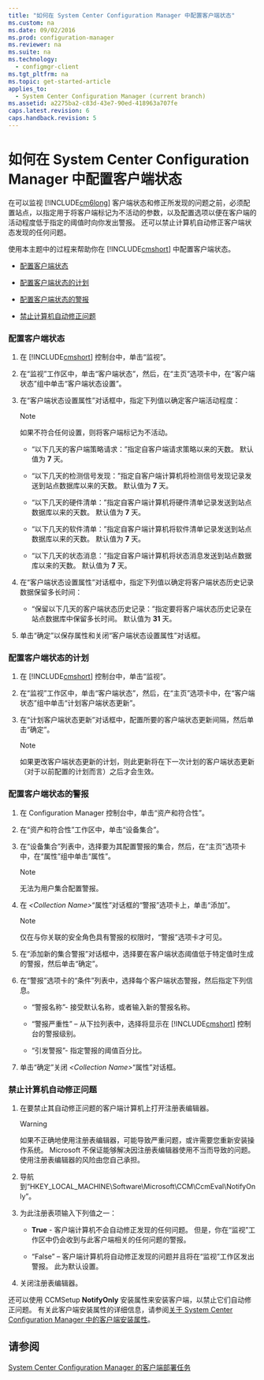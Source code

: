```yaml
---
title: "如何在 System Center Configuration Manager 中配置客户端状态"
ms.custom: na
ms.date: 09/02/2016
ms.prod: configuration-manager
ms.reviewer: na
ms.suite: na
ms.technology: 
  - configmgr-client
ms.tgt_pltfrm: na
ms.topic: get-started-article
applies_to: 
  - System Center Configuration Manager (current branch)
ms.assetid: a2275ba2-c83d-43e7-90ed-418963a707fe
caps.latest.revision: 6
caps.handback.revision: 5
---
```

# 如何在 System Center Configuration Manager 中配置客户端状态
在可以监视 [!INCLUDE[cm6long](../LocTest/includes/cm6long_md.md)] 客户端状态和修正所发现的问题之前，必须配置站点，以指定用于将客户端标记为不活动的参数，以及配置选项以便在客户端的活动程度低于指定的阈值时向你发出警报。 还可以禁止计算机自动修正客户端状态发现的任何问题。  
  
 使用本主题中的过程来帮助你在 [!INCLUDE[cmshort](../LocTest/includes/cmshort_md.md)] 中配置客户端状态。  
  
-   [配置客户端状态](#BKMK_1)  
  
-   [配置客户端状态的计划](#BKMK_Schedule)  
  
-   [配置客户端状态的警报](#BKMK_2)  
  
-   [禁止计算机自动修正问题](#BKMK_3)  
  
###  <a name="BKMK_1"></a> 配置客户端状态  
  
1.  在 [!INCLUDE[cmshort](../LocTest/includes/cmshort_md.md)] 控制台中，单击“监视”。  
  
2.  在“监视”工作区中，单击“客户端状态”，然后，在“主页”选项卡中，在“客户端状态”组中单击“客户端状态设置”。  
  
3.  在“客户端状态设置属性”对话框中，指定下列值以确定客户端活动程度：  
  
    > [!NOTE]  
    >  如果不符合任何设置，则将客户端标记为不活动。  
  
    -   “以下几天的客户端策略请求：”指定自客户端请求策略以来的天数。 默认值为 **7** 天。  
  
    -   “以下几天的检测信号发现：”指定自客户端计算机将检测信号发现记录发送到站点数据库以来的天数。 默认值为 **7** 天。  
  
    -   “以下几天的硬件清单：”指定自客户端计算机将硬件清单记录发送到站点数据库以来的天数。 默认值为 **7** 天。  
  
    -   “以下几天的软件清单：”指定自客户端计算机将软件清单记录发送到站点数据库以来的天数。 默认值为 **7** 天。  
  
    -   “以下几天的状态消息：”指定自客户端计算机将状态消息发送到站点数据库以来的天数。 默认值为 **7** 天。  
  
4.  在“客户端状态设置属性”对话框中，指定下列值以确定将客户端状态历史记录数据保留多长时间：  
  
    -   “保留以下几天的客户端状态历史记录：”指定要将客户端状态历史记录在站点数据库中保留多长时间。 默认值为 **31** 天。  
  
5.  单击“确定”以保存属性和关闭“客户端状态设置属性”对话框。  
  
###  <a name="BKMK_Schedule"></a> 配置客户端状态的计划  
  
1.  在 [!INCLUDE[cmshort](../LocTest/includes/cmshort_md.md)] 控制台中，单击“监视”。  
  
2.  在“监视”工作区中，单击“客户端状态”，然后，在“主页”选项卡中，在“客户端状态”组中单击“计划客户端状态更新”。  
  
3.  在“计划客户端状态更新”对话框中，配置所要的客户端状态更新间隔，然后单击“确定”。  
  
    > [!NOTE]  
    >  如果更改客户端状态更新的计划，则此更新将在下一次计划的客户端状态更新（对于以前配置的计划而言）之后才会生效。  
  
###  <a name="BKMK_2"></a> 配置客户端状态的警报  
  
1.  在 Configuration Manager 控制台中，单击“资产和符合性”。  
  
2.  在“资产和符合性”工作区中，单击“设备集合”。  
  
3.  在“设备集合”列表中，选择要为其配置警报的集合，然后，在“主页”选项卡中，在“属性”组中单击“属性”。  
  
    > [!NOTE]  
    >  无法为用户集合配置警报。  
  
4.  在 *\<Collection Name\>*“属性”对话框的“警报”选项卡上，单击“添加”。  
  
    > [!NOTE]  
    >  仅在与你关联的安全角色具有警报的权限时，“警报”选项卡才可见。  
  
5.  在“添加新的集合警报”对话框中，选择要在客户端状态阈值低于特定值时生成的警报，然后单击“确定”。  
  
6.  在“警报”选项卡的“条件”列表中，选择每个客户端状态警报，然后指定下列信息。  
  
    -   “警报名称”\- 接受默认名称，或者输入新的警报名称。  
  
    -   “警报严重性” – 从下拉列表中，选择将显示在 [!INCLUDE[cmshort](../LocTest/includes/cmshort_md.md)] 控制台的警报级别。  
  
    -   “引发警报”\- 指定警报的阈值百分比。  
  
7.  单击“确定”关闭 *\<Collection Name\>*“属性”对话框。  
  
###  <a name="BKMK_3"></a> 禁止计算机自动修正问题  
  
1.  在要禁止其自动修正问题的客户端计算机上打开注册表编辑器。  
  
    > [!WARNING]  
    >  如果不正确地使用注册表编辑器，可能导致严重问题，或许需要您重新安装操作系统。 Microsoft 不保证能够解决因注册表编辑器使用不当而导致的问题。 使用注册表编辑器的风险由您自己承担。  
  
2.  导航到“HKEY\_LOCAL\_MACHINE\\Software\\Microsoft\\CCM\\CcmEval\\NotifyOnly”。  
  
3.  为此注册表项输入下列值之一：  
  
    -   **True** \- 客户端计算机不会自动修正发现的任何问题。 但是，你在“监视”工作区中仍会收到与此客户端相关的任何问题的警报。  
  
    -   “False” – 客户端计算机将自动修正发现的问题并且将在“监视”工作区发出警报。 此为默认设置。  
  
4.  关闭注册表编辑器。  
  
 还可以使用 CCMSetup **NotifyOnly** 安装属性来安装客户端，以禁止它们自动修正问题。 有关此客户端安装属性的详细信息，请参阅[关于 System Center Configuration Manager 中的客户端安装属性](../LocTest/About-client-installation-properties-in-System-Center-Configuration-Manager.md)。  
  
## 请参阅  
 [System Center Configuration Manager 的客户端部署任务](../LocTest/Client-deployment-tasks-for-System-Center-Configuration-Manager.md)